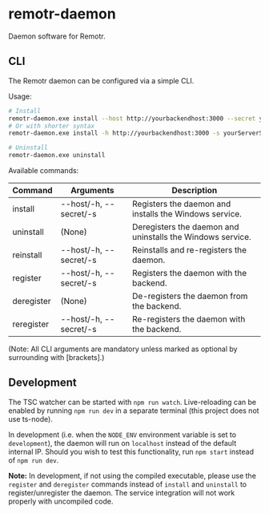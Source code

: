 # remotr-daemon

Daemon software for Remotr.

## CLI

The Remotr daemon can be configured via a simple CLI.

Usage:

```bash
# Install
remotr-daemon.exe install --host http://yourbackendhost:3000 --secret yourServerSecret
# Or with shorter syntax
remotr-daemon.exe install -h http://yourbackendhost:3000 -s yourServerSecret

# Uninstall
remotr-daemon.exe uninstall
```

Available commands:

| Command | Arguments | Description |
| ------- | --------- | ----------- |
| install | --host/-h, --secret/-s | Registers the daemon and installs the Windows service. |
| uninstall | (None) | Deregisters the daemon and uninstalls the Windows service. |
| reinstall | --host/-h, --secret/-s | Reinstalls and re-registers the daemon. |
| register | --host/-h, --secret/-s | Registers the daemon with the backend. |
| deregister | (None) | De-registers the daemon from the backend. |
| reregister | --host/-h, --secret/-s | Re-registers the daemon with the backend. |

(Note: All CLI arguments are mandatory unless marked as optional by surrounding with [brackets].)

## Development

The TSC watcher can be started with `npm run watch`. Live-reloading can be enabled by running `npm run dev` in a separate terminal (this project does not use ts-node).

In development (i.e. when the `NODE_ENV` environment variable is set to `development`), the daemon will run on `localhost` instead of the default internal IP. Should you wish to test this functionality, run `npm start` instead of `npm run dev`.

**Note:** In development, if not using the compiled executable, please use the `register` and `deregister` commands instead of `install` and `uninstall` to register/unregister the daemon. The service integration will not work properly with uncompiled code.
